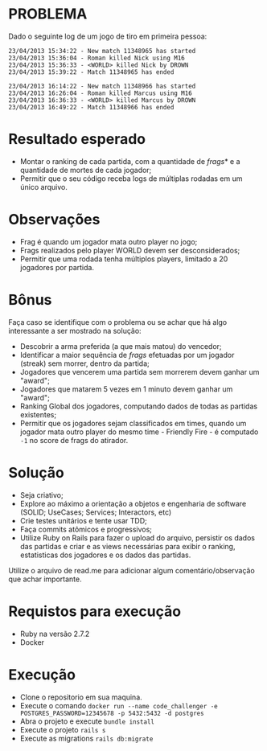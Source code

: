 # PROBLEMA
Dado o seguinte log de um jogo de tiro em primeira pessoa:
```
23/04/2013 15:34:22 - New match 11348965 has started
23/04/2013 15:36:04 - Roman killed Nick using M16
23/04/2013 15:36:33 - <WORLD> killed Nick by DROWN
23/04/2013 15:39:22 - Match 11348965 has ended

23/04/2013 16:14:22 - New match 11348966 has started
23/04/2013 16:26:04 - Roman killed Marcus using M16
23/04/2013 16:36:33 - <WORLD> killed Marcus by DROWN
23/04/2013 16:49:22 - Match 11348966 has ended
```

# Resultado esperado
- Montar o ranking de cada partida, com a quantidade de _frags_* e a quantidade de mortes de cada jogador;
- Permitir que o seu código receba logs de múltiplas rodadas em um único arquivo.

# Observações
- Frag é quando um jogador mata outro player no jogo;
- Frags realizados pelo player WORLD devem ser desconsiderados;
- Permitir que uma rodada tenha múltiplos players, limitado a 20 jogadores por partida.

# Bônus
Faça caso se identifique com o problema ou se achar que há algo interessante a ser mostrado na solução:

- Descobrir a arma preferida (a que mais matou) do vencedor;
- Identificar a maior sequência de _frags_ efetuadas por um jogador (streak) sem morrer, dentro da partida;
- Jogadores que vencerem uma partida sem morrerem devem ganhar um "award";
- Jogadores que matarem 5 vezes em 1 minuto devem ganhar um "award";
- Ranking Global dos jogadores, computando dados de todas as partidas existentes;
- Permitir que os jogadores sejam classificados em times, quando um jogador mata outro player do mesmo time - Friendly Fire - é computado ```-1``` no score de frags do atirador.

# Solução
- Seja criativo;
- Explore ao máximo a orientação a objetos e engenharia de software (SOLID; UseCases; Services; Interactors, etc)
- Crie testes unitários e tente usar TDD; 
- Faça commits atômicos e progressivos;
- Utilize Ruby on Rails para fazer o upload do arquivo, persistir os dados das partidas e criar e as views necessárias para exibir o ranking, estatisticas dos jogadores e os dados das partidas. 

Utilize o arquivo de read.me para adicionar algum comentário/observação que achar importante.

# Requistos para execução
  - Ruby na versão 2.7.2
  - Docker

# Execução
  - Clone o repositorio em sua maquina.
  - Execute o comando ` docker run --name code_challenger -e POSTGRES_PASSWORD=12345678 -p 5432:5432 -d postgres `
  - Abra o projeto e execute ` bundle install `
  - Execute o projeto ` rails s `
  - Execute as migrations ` rails db:migrate `
